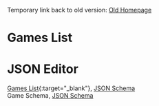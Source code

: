 ---
---

Temporary link back to old version: [Old Homepage](https://www.dsouza.uk/BoardGameHelper2/)

# Games List

<div id="GamesList">
</div>

# JSON Editor

[Games
List](https://json-editor.github.io/json-editor/?data=N4Ig9gDgLglmB2BnEAuUMDGCA2MBGqIAZglAIYDuApomALZUCsIANOHgFZUZQD62ZAJ5gArlELwwAJzplsrEIgwALKrNShYUbFUIAFKlNrwFUQRF0p2XHgqlUAjiJj2AJqgDaIAOZkGyAF02CClIQ1gaDR8/SLQQMwtCMikpIQUSGTJxK3I8HVMYbUsQAHEY5DYReBgnKgBJKDVkFCgpESo2QqaohOKwTm5xNi18qzKGO0dnN08QPG9vGHc2eBiQIJAQsKkI5tB5xfc43sIYeEbvQwKiwgAhEpKAAjqAEQU6M5g6ETpUAEYAL4rNbHczFRCtM7ea6jEAAOTWbA+8AAMlR4N4oMpUAAWAH4glsRDKMAUXiGUJGU7nQxkHhwEzDVQTKx4MBgKAQ1IQHEgfFAA=){:target="_blank"},
[JSON Schema](JsonSchemas/GamesList.schema.json)  
Game Schema, [JSON Schema](JsonSchemas/Game.schema.json)



<script>
	var MinDivOuterWidth = 1;




	function GamesListWidthResize() {
		var SectionWidth = $("#GamesList").width();
		var DivWidth;

		DivWidth = SectionWidth / parseInt(SectionWidth / MinDivOuterWidth);
		$("#GamesList div").outerWidth(DivWidth);
	}




	$(document).ready(function() {
		var BGGIDList = "";
		var html = "";

		$.get( //Get Games List from internal JSON
				"GamesList.json?v={{ site.github.build_revision }}"
				, function(data) {
					data.games.forEach(function(value, index, array) {
						BGGIDList = BGGIDList + value.bggid + ",";
					});
					BGGIDList = BGGIDList.substr(0, BGGIDList.length - 1);
				})
			.done(function() {
				$.get( //Get BGGAPI information
						"{{ site.bggapi-thing }}" + BGGIDList
						, function(data) {
							//Item List
							var item = $(data).find("items item");

							//Sort Names of Games Alphabetically
							item.sort(function(a, b) {
								return (
										$(a).find("name[type='primary']").attr("value")
										> $(b).find("name[type='primary']").attr("value")
									)
									? 1
									: 0;
							});

							//Create HTML
							item.each(function(i, v) {
								html += "<div>"
									+ "<a href='Games/?bggid=" + $(v).attr("id") + "'>"
									+ "<span class='thumbnail'><img src='" + $(v).find("thumbnail").text() + "'></span>"
									+ "<span>" + $(v).find("name[type='primary']").attr("value") + "</span>"
									+ "</a>"
									+ "</div>";
							});
						}
					)
					.done(function() {
						//Insert HTML into DOM
						$("#GamesList").html(html);

						//Resize Items
						MinDivOuterWidth = $("#GamesList div").outerWidth(true);
						GamesListWidthResize();

						//Bind Windows Resize
						$(window).resize(function() {
							GamesListWidthResize();
						});
					});
			});
	});
</script>
